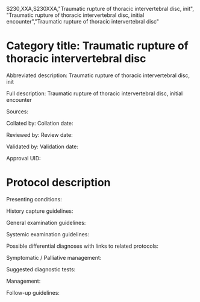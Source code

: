 S230,XXA,S230XXA,"Traumatic rupture of thoracic intervertebral disc, init", "Traumatic rupture of thoracic intervertebral disc, initial encounter","Traumatic rupture of thoracic intervertebral disc"
# Category title: Traumatic rupture of thoracic intervertebral disc

Abbreviated description: Traumatic rupture of thoracic intervertebral disc, init

Full description: Traumatic rupture of thoracic intervertebral disc, initial encounter

Sources:

Collated by:
Collation date:

Reviewed by:
Review date:

Validated by:
Validation date:

Approval UID:

# Protocol description

Presenting conditions:

History capture guidelines:

General examination guidelines:

Systemic examination guidelines:

Possible differential diagnoses with links to related protocols:

Symptomatic / Palliative management:

Suggested diagnostic tests:

Management:

Follow-up guidelines:
